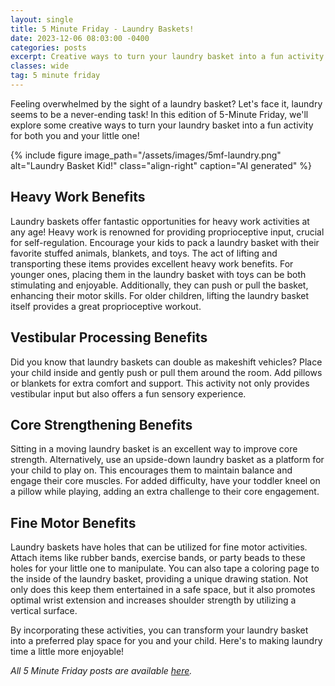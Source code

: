 ```yaml
---
layout: single
title: 5 Minute Friday - Laundry Baskets!
date: 2023-12-06 08:03:00 -0400
categories: posts
excerpt: Creative ways to turn your laundry basket into a fun activity for both you and your little one
classes: wide
tag: 5 minute friday
---
```



Feeling overwhelmed by the sight of a laundry basket? Let's face it, laundry seems to be a never-ending task! In this edition of 5-Minute Friday, we'll explore some creative ways to turn your laundry basket into a fun activity for both you and your little one!

{% include figure
    image_path="/assets/images/5mf-laundry.png"
    alt="Laundry Basket Kid!"
    class="align-right"
    caption="AI generated"
%}

## Heavy Work Benefits

Laundry baskets offer fantastic opportunities for heavy work activities at any age! Heavy work is renowned for providing proprioceptive input, crucial for self-regulation. Encourage your kids to pack a laundry basket with their favorite stuffed animals, blankets, and toys. The act of lifting and transporting these items provides excellent heavy work benefits. For younger ones, placing them in the laundry basket with toys can be both stimulating and enjoyable. Additionally, they can push or pull the basket, enhancing their motor skills. For older children, lifting the laundry basket itself provides a great proprioceptive workout.

## Vestibular Processing Benefits

Did you know that laundry baskets can double as makeshift vehicles? Place your child inside and gently push or pull them around the room. Add pillows or blankets for extra comfort and support. This activity not only provides vestibular input but also offers a fun sensory experience.

## Core Strengthening Benefits

Sitting in a moving laundry basket is an excellent way to improve core strength. Alternatively, use an upside-down laundry basket as a platform for your child to play on. This encourages them to maintain balance and engage their core muscles. For added difficulty, have your toddler kneel on a pillow while playing, adding an extra challenge to their core engagement.

## Fine Motor Benefits

Laundry baskets have holes that can be utilized for fine motor activities. Attach items like rubber bands, exercise bands, or party beads to these holes for your little one to manipulate. You can also tape a coloring page to the inside of the laundry basket, providing a unique drawing station. Not only does this keep them entertained in a safe space, but it also promotes optimal wrist extension and increases shoulder strength by utilizing a vertical surface.

By incorporating these activities, you can transform your laundry basket into a preferred play space for you and your child. Here's to making laundry time a little more enjoyable!

_All 5 Minute Friday posts are available [here](/5-minute-friday)._